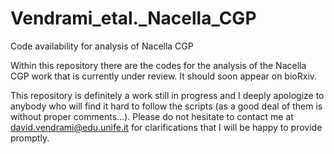 # Vendrami_etal._Nacella_CGP
Code availability for analysis of Nacella CGP

Within this repository there are the codes for the analysis of the Nacella CGP work that is currently under review. It should soon appear on bioRxiv.

This repository is definitely a work still in progress and I deeply apologize to anybody who will find it hard to follow the scripts (as a good deal of them is without
proper comments...). Please do not hesitate to contact me at david.vendrami@edu.unife.it for clarifications that I will be happy to provide promptly.

